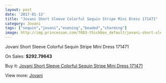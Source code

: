 ```yaml
---
layout: post
date: '2017-01-13'
title: "Jovani Short Sleeve Colorful Sequin Stripe Mini Dress 171471"
category: Jovani
tags: ["sequin","jovani","evening","beaded","charming"]
image: http://img.princessan.com/7883-thickbox_default/jovani-short-sleeve-colorful-sequin-stripe-mini-dress-171471.jpg
---
```

Jovani Short Sleeve Colorful Sequin Stripe Mini Dress 171471

On Sales: **$292.79643**
<a href="https://www.princessan.com/en/jovani/3463-jovani-short-sleeve-colorful-sequin-stripe-mini-dress-171471.html"><amp-img layout="responsive" width="600" height="600" src="//img.princessan.com/7883-thickbox_default/jovani-short-sleeve-colorful-sequin-stripe-mini-dress-171471.jpg" alt="Jovani Short Sleeve Colorful Sequin Stripe Mini Dress 171471 0" /></a>
<a href="https://www.princessan.com/en/jovani/3463-jovani-short-sleeve-colorful-sequin-stripe-mini-dress-171471.html"><amp-img layout="responsive" width="600" height="600" src="//img.princessan.com/7884-thickbox_default/jovani-short-sleeve-colorful-sequin-stripe-mini-dress-171471.jpg" alt="Jovani Short Sleeve Colorful Sequin Stripe Mini Dress 171471 1" /></a>

Buy it: [Jovani Short Sleeve Colorful Sequin Stripe Mini Dress 171471](https://www.princessan.com/en/jovani/3463-jovani-short-sleeve-colorful-sequin-stripe-mini-dress-171471.html "Jovani Short Sleeve Colorful Sequin Stripe Mini Dress 171471")

View more: [Jovani](https://www.princessan.com/en/26-jovani "Jovani")